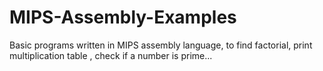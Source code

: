 # MIPS-Assembly-Examples
Basic programs written in MIPS assembly language, to find factorial, print multiplication table , check if a number is prime... 
